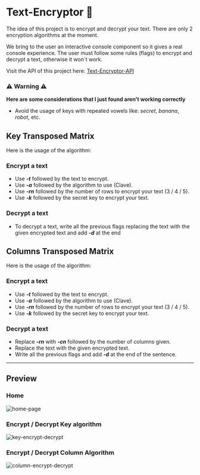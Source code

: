 # Text-Encryptor 🔐

The idea of this project is to encrypt and decrypt your text. There are only 2 encryption algorithms at the moment.

We bring to the user an interactive console component so it gives a real console experience. The user must follow some rules (flags) to encrypt and decrypt a text, otherwise it won´t work.

Visit the API of this project here: [Text-Encryptor-API](https://github.com/DanielMMITM/Text-Encryptor-API)

### ⚠️ Warning ⚠️
**Here are some considerations that I just found aren't working correctly**
* Avoid the usage of keys with repeated vowels like: *secret*, *banana*, *robot*, etc.

## Key Transposed Matrix

Here is the usage of the algorithm:

### Encrypt a text

- Use **_-t_** followed by the text to encrypt.
- Use **_-a_** followed by the algorithm to use (Clave).
- Use **_-rn_** followed by the number of rows to encrypt your text (3 / 4 / 5).
- Use **_-k_** followed by the secret key to encrypt your text.

### Decrypt a text

- To decrypt a text, write all the previous flags replacing the text with the given encrypted text and add **_-d_** at the end

## Columns Transposed Matrix

Here is the usage of the algorithm:

### Encrypt a text

- Use **_-t_** followed by the text to encrypt.
- Use **_-a_** followed by the algorithm to use (Clave).
- Use **_-rn_** followed by the number of rows to encrypt your text (3 / 4 / 5).
- Use **_-k_** followed by the secret key to encrypt your text.

### Decrypt a text

- Replace **_-rn_** with **_-cn_** followed by the number of columns given.
- Replace the text with the given encrypted text.
- Write all the previous flags and add **_-d_** at the end of the sentence.

---

## Preview
### Home
![home-page](https://github.com/DanielMMITM/Text-Encryptor/assets/86424705/d134124b-68d3-4926-b01a-905a35068a3c)

### Encrypt / Decrypt Key algorithm
![key-encrypt-decrypt](https://github.com/DanielMMITM/Text-Encryptor/assets/86424705/7ed5f36a-c669-4ed5-90fa-6797e20c7a20)

### Encrypt / Decrypt Column Algorithm
![column-encrypt-decrypt](https://github.com/DanielMMITM/Text-Encryptor/assets/86424705/dd549724-d117-42cd-b954-12c9d5fe1e34)




